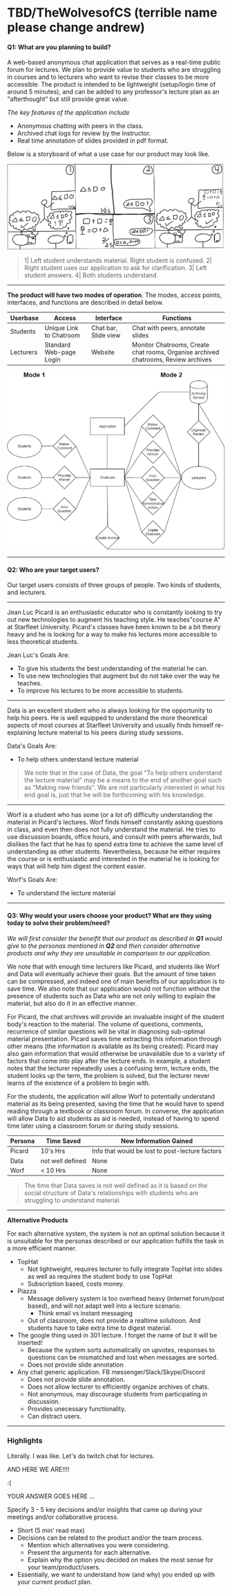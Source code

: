 # TBD/TheWolvesofCS (terrible name please change andrew)



#### Q1: What are you planning to build?

A web-based anonymous chat application that serves as a real-time public forum for lectures. We plan to provide value to students who are struggling in courses and to lecturers who want to revise their classes to be more accessible. The product is intended to be lightweight (setup/login time of around 5 minutes), and can be added to any professor's lecture plan as an "afterthought" but still provide great value.

*The key features of the application include*
* Anonymous chatting with peers in the class.
* Archived chat logs for review by the instructor.
* Real time annotation of slides provided in pdf format. 

Below is a storyboard of what a use case for our product may look like.

![The image did not display correctly](https://raw.githubusercontent.com/FreakingBarbarians/FreakingBarbarians_Images/master/CSC301_Project_UseCase_1.png "Greetings human")
> 1| Left student understands material. Right student is confused.
> 2| Right student uses our application to ask for clarification.
> 3| Left student answers.
> 4| Both students understand.
---
**The product will have two modes of operation**. 
The modes, access points, interfaces, and functions are described in detail below.

| Userbase | Access | Interface | Functions |
| -------- | ------ | --------- | ----------|
| Students | Unique Link to Chatroom | Chat bar, Slide view | Chat with peers, annotate slides |
| Lecturers| Standard Web-page Login | Website | Monitor Chatrooms, Create chat rooms, Organise archived chatrooms, Review archives |

![The image did not display correctly](https://raw.githubusercontent.com/FreakingBarbarians/FreakingBarbarians_Images/master/CSC301_UserInteraction_Graph.png "Why are you hovering here. Go hover somewhere else.")

---


#### Q2: Who are your target users?

Our target users consists of three groups of people. Two kinds of students, and lecturers.

---

Jean Luc Picard is an enthusiastic educator who is constantly looking to try out new technologies to augment his teaching style. He teaches"course A" at Starfleet University. Picard's classes have been known to be a bit theory heavy and he is looking for a way to make his lectures more accessible to less theoretical students.

Jean Luc's Goals Are:
* To give his students the best understanding of the material he can.
* To use new technologies that augment but do not take over the way he teaches.
* To improve his lectures to be more accessible to students.

---

Data is an excellent student who is always looking for the opportunity to help his peers. He is well equipped to understand the more theoretical aspects of most courses at Starfleet University and usually finds himself re-explaining lecture material to his peers during study sessions.

Data's Goals Are:
* To help others understand lecture material

> We note that in the case of Data, the goal "To help others understand the lecture material" may be a means to the end of another goal such as "Making new friends".
> We are not particularly interested in what his end goal is, just that he will be forthcoming with his knowledge.
---

Worf is a student who has some (or a lot of) difficulty understanding the material in Picard's lectures. Worf finds himself constantly asking questions in class, and even then does not fully understand the material. He tries to use discussion boards, office hours, and consult with peers afterwards, but dislikes the fact that he has to spend extra time to achieve the same level of understanding as other students. Nevertheless, because he either requires the course or is enthusiastic and interested in the material he is looking for ways that will help him digest the content easier.

Worf's Goals Are:
* To understand the lecture material

---

#### Q3: Why would your users choose your product? What are they using today to solve their problem/need?

_We will first consider the beneifit that our product as described in **Q1** would give to the personas mentioned in **Q2** and then consider alternative products and why they are unsuitable in comparison to our application._

We note that with enough time lecturers like Picard, and students like Worf and Data will eventually achieve their goals. But the amount of time taken can be compressed, and indeed one of main benefits of our application is to save time. We also note that our application would not function without the presence of students such as Data who are not only willing to explain the material, but also do it in an effective manner.

For Picard, the chat archives will provide an invaluable insight of the student body's reaction to the material. The volume of questions, comments, recurrence of similar questions will be vital in diagnosing sub-optimal material presentation. Picard saves time extracting this information through other means (the information is available as its being created). Picard may also gain information that would otherwise be unavailable due to a variety of factors that come into play after the lecture ends. In example, a student notes that the lecturer repeatedly uses a confusing term, lecture ends, the student looks up the term, the problem is solved, but the lecturer never learns of the existence of a problem to begin with.

For the students, the application will allow Worf to potentially understand material as its being presented, saving the time that he would have to spend reading through  a textbook or classroom forum. In converse, the application will allow Data to aid students as aid is needed, instead of having to spend time later using a classroom forum or during study sessions.

| Persona | Time Saved       | New Information Gained                          |
| ------- | ----------       | ----------------------------------------------- |
| Picard  | 10's Hrs         | Info that would be lost to post-lecture factors |
| Data    | not well defined | None                                            |
| Worf    | < 10 Hrs         | None                                            |

> The time that Data saves is not well defined as it is based on the social structure of Data's relationships with students who are struggling to understand material.
---

**Alternative Products**

For each alternative system, the system is not an optimal solution because it is unsuitable for the personas described or our application fulfills the task in a more efficient manner.

* TopHat
    * Not lightweight, requires lecturer to fully integrate TopHat into slides as well as requires the student body to use TopHat
    * Subscription based, costs money.
* Piazza
    * Message delivery system is too overhead heavy (internet forum/post based), and will not adapt well into a lecture scenario.
        * Think email vs instant messaging
    * Out of classroom, does not provide a realtime solutioon. And students have to take extra time to digest material.
* The google thing used in 301 lecture. I forget the name of but it will be inserted!
    * Because the system sorts automatically on upvotes, responses to questions can be mismatched and lost when messages are sorted.
    * Does not provide slide annotation
* Any chat generic application. FB messenger/Slack/Skype/Discord
    * Does not provide slide annotation.
    * Does not allow lecturer to efficiently organize archives of chats.
    * Not anonymous, may discourage students from participating in discussion.
    * Provides unecessary functionality.
    * Can distract users.

----

### Highlights

Literally. I was like. Let's do twitch chat for lectures.

AND HERE WE ARE!!!!

:(

YOUR ANSWER GOES HERE ...

Specify 3 - 5 key decisions and/or insights that came up during your meetings
and/or collaborative process.

 * Short (5 min' read max)
 * Decisions can be related to the product and/or the team process.
    * Mention which alternatives you were considering.
    * Present the arguments for each alternative.
    * Explain why the option you decided on makes the most sense for your team/product/users.
 * Essentially, we want to understand how (and why) you ended up with your current product plan.
